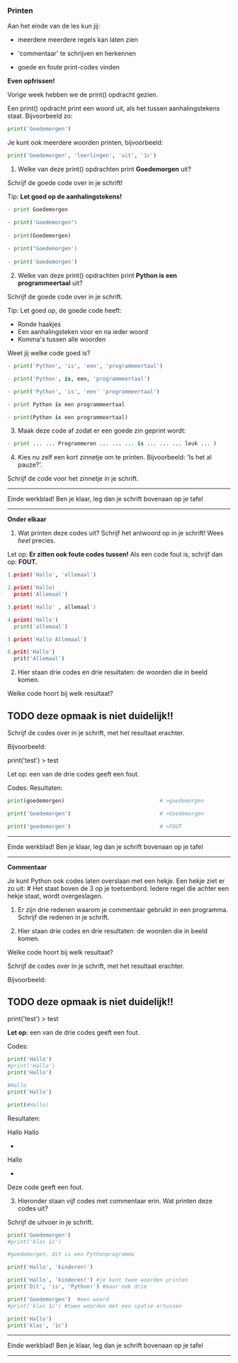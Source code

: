 ### Printen

Aan het einde van de les kun jij:

- meerdere meerdere regels kan laten zien

- 'commentaar' te schrijven en herkennen

- goede en foute print-codes vinden

  

**Even opfrissen!**

Vorige week hebben we de print() opdracht gezien. 

Een print() opdracht print een woord uit, als het tussen aanhalingstekens staat. Bijvoorbeeld zo:

```python
print('Goedemorgen')
```

Je kunt ook meerdere woorden printen, bijvoorbeeld:

```python
print('Goedemorgen', 'leerlingen', 'uit', '1c')
```



1) Welke van deze print() opdrachten print **Goedemorgen** uit? 

Schrijf de goede code over in je schrift!

Tip: **Let goed op de aanhalingstekens!**

```python
- print Goedemorgen

- print('Goedemorgen")
        
- print(Goedemorgen)
        
- print("Goedemorgen')
        
- print('Goedemorgen')
```



2) Welke van deze print() opdrachten print **Python is een programmeertaal** uit? 

Schrijf de goede code over in je schrift.

Tip: Let goed op, de goede code heeft:

- Ronde haakjes
- Een aanhalingsteken voor en na ieder woord
- Komma's tussen alle woorden

Weet jij welke code goed is?

```python
- print('Python', 'is', 'een', 'programmeertaal')

- print('Python', is, een, 'programmeertaal')

- print('Python', 'is', 'een' 'programmeertaal')

- print Python is een programmeertaal

- print(Python is een programmeertaal)
```



3) Maak deze code af zodat er een goede zin geprint wordt:

```python
- print ... ... Programmeren ... ... ... is ... ... ... leuk ... )
```



4) Kies nu zelf een kort zinnetje om te printen. Bijvoorbeeld: 'Is het al pauze?'.

Schrijf de code voor het zinnetje in je schrift.



---
Einde werkblad! Ben je klaar, leg dan je schrift bovenaan op je tafel 

<div style="page-break-after: always;"></div>

---



**Onder elkaar**

1) Wat printen deze codes uit? Schrijf het antwoord op in je schrift! Wees *heel* precies.

Let op: **Er zitten ook foute codes tussen!** Als een code fout is, schrijf dan op: **FOUT.**

```python
1.print('Hallo', 'allemaal')
```

```python
2.print('Hallo)
  print('Allemaal')
```

```python
3.print('Hallo' , allemaal')
```

```python
4.print('Hallo')
  print('allemaal')
```

```python
5.print('Hallo Allemaal')
```

```python
6.prit('Hallo')
  prit('Allemaal')
```

2) Hier staan drie codes en drie resultaten: de woorden die in beeld komen. 

Welke code hoort bij welk resultaat?

## TODO deze opmaak is niet duidelijk!!

Schrijf de codes over in je schrift, met het resultaat erachter. 

Bijvoorbeeld:

print('test')      > test

Let op: een van de drie codes geeft een fout.

Codes:                      							             Resultaten:


```python
print(goedemorgen)                              # >goedemorgen
```

```python
print('Goedemorgen')                            # >Goedemorgen
```

```python
print('goedemorgen')                            # >FOUT
```

------

Einde werkblad! Ben je klaar, leg dan je schrift bovenaan op je tafel 

------

<div style="page-break-after: always;"></div>

**Commentaar**

Je kunt Python ook codes laten overslaan met een hekje. 
Een hekje ziet er zo uit: # Het staat boven de 3 op je toetsenbord. 
Iedere regel die achter een hekje staat, wordt overgeslagen.

1) Er zijn drie redenen waarom je commentaar gebruikt in een programma. 
Schrijf die redenen in je schrift.

2)  Hier staan drie codes en drie resultaten: de woorden die in beeld komen. 

Welke code hoort bij welk resultaat?

Schrijf de codes over in je schrift, met het resultaat erachter. 

Bijvoorbeeld:

## TODO deze opmaak is niet duidelijk!!

print('test')      > test

**Let op:** een van de drie codes geeft een fout.

Codes:

```python
print('Hallo')                            
#print('Hallo')                        
print('Hallo')  
```

```python
#Hallo
print('Hallo')
```

```python
print(#Hallo)                          
```

Resultaten:

Hallo
Hallo

-

Hallo

-

Deze code geeft een fout.



3) Hieronder staan vijf codes met commentaar erin. Wat printen deze codes uit?

Schrijf de uitvoer in je schrift.

```python
print('Goedemorgen')               
#print('klas 1c')
```

```python
#goedemorgen, dit is een Pythonprogramma

print('Hallo', 'kinderen!')
```

```python
print('Hallo', 'kinderen!') #je kunt twee woorden printen
print('Dit', 'is', 'Python!') #maar ook drie 
```

```python
print('Goedemorgen')  #een woord           
#print('klas 1c') #twee woorden met een spatie ertussen
```

```python
print('Hallo')               
print('klas', '1c')
```



------

Einde werkblad! Ben je klaar, leg dan je schrift bovenaan op je tafel 



------



